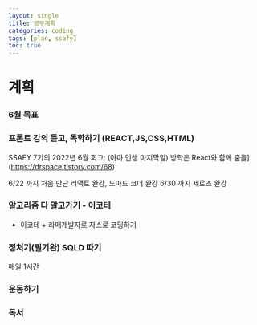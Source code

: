 ```yaml
---
layout: single
title: 공부계획
categories: coding
tags: [plan, ssafy]
toc: true
---
```


# 계획

### 6월 목표

### 프론트 강의 듣고, 독학하기 (REACT,JS,CSS,HTML)

SSAFY 7기의 2022년 6월 회고: (아마 인생 마지막일) 방학은 React와 함께 춤을](https://drspace.tistory.com/68)

6/22 까지 처음 만난 리액트 완강, 노마드 코더 완강
6/30 까지 제로초 완강

### 알고리즘 다 알고가기 - 이코테

- 이코테 + 라매개발자로 자스로 코딩하기

### 정처기(필기완) SQLD 따기

매일 1시간

### 운동하기

### 독서
